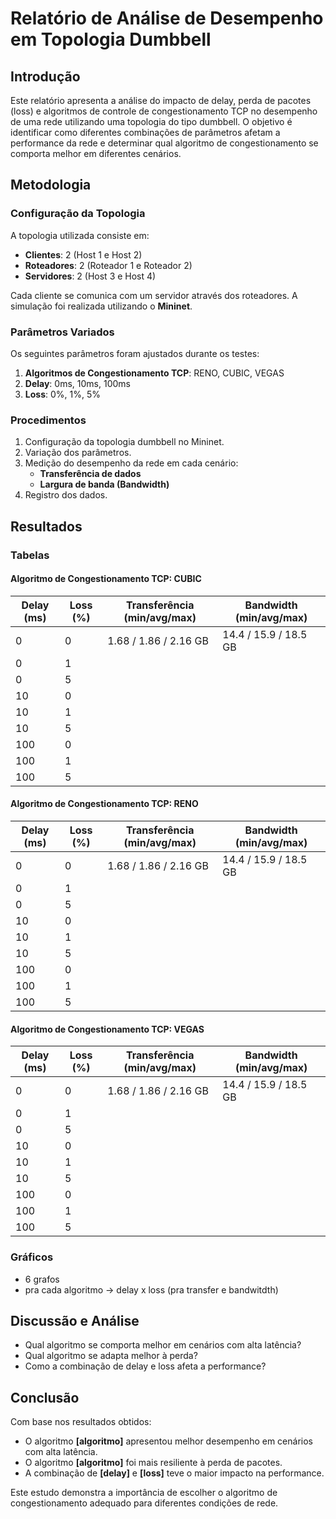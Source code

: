 # Relatório de Análise de Desempenho em Topologia Dumbbell

## Introdução
Este relatório apresenta a análise do impacto de delay, perda de pacotes (loss) e algoritmos de controle de congestionamento TCP no desempenho de uma rede utilizando uma topologia do tipo dumbbell. O objetivo é identificar como diferentes combinações de parâmetros afetam a performance da rede e determinar qual algoritmo de congestionamento se comporta melhor em diferentes cenários.

## Metodologia
### Configuração da Topologia
A topologia utilizada consiste em:
- **Clientes**: 2 (Host 1 e Host 2)
- **Roteadores**: 2 (Roteador 1 e Roteador 2)
- **Servidores**: 2 (Host 3 e Host 4)

Cada cliente se comunica com um servidor através dos roteadores. A simulação foi realizada utilizando o **Mininet**.

### Parâmetros Variados
Os seguintes parâmetros foram ajustados durante os testes:
1. **Algoritmos de Congestionamento TCP**: RENO, CUBIC, VEGAS
2. **Delay**: 0ms, 10ms, 100ms
3. **Loss**: 0%, 1%, 5%

### Procedimentos
1. Configuração da topologia dumbbell no Mininet.
2. Variação dos parâmetros.
3. Medição do desempenho da rede em cada cenário:
    - **Transferência de dados**
    - **Largura de banda (Bandwidth)**
4. Registro dos dados.

## Resultados
### Tabelas
#### Algoritmo de Congestionamento TCP: CUBIC

| Delay (ms) | Loss (%) | Transferência (min/avg/max) | Bandwidth (min/avg/max) |
|------------|----------|-----------------------------|-------------------------|
| 0          | 0        | 1.68 / 1.86 / 2.16 GB       | 14.4 / 15.9 / 18.5 GB   |
| 0          | 1        |                             |                         |
| 0          | 5        |                             |                         |
| 10         | 0        |        |       |
| 10         | 1        |        |       |
| 10         | 5        |        |       |
| 100        | 0        |        |       |
| 100        | 1        |        |       |
| 100        | 5        |        |       |

#### Algoritmo de Congestionamento TCP: RENO

| Delay (ms) | Loss (%) | Transferência (min/avg/max) | Bandwidth (min/avg/max) |
|------------|----------|-----------------------------|-------------------------|
| 0          | 0        | 1.68 / 1.86 / 2.16 GB       | 14.4 / 15.9 / 18.5 GB   |
| 0          | 1        |                             |                         |
| 0          | 5        |                             |                         |
| 10         | 0        |        |       |
| 10         | 1        |        |       |
| 10         | 5        |        |       |
| 100        | 0        |        |       |
| 100        | 1        |        |       |
| 100        | 5        |        |       |

#### Algoritmo de Congestionamento TCP: VEGAS

| Delay (ms) | Loss (%) | Transferência (min/avg/max) | Bandwidth (min/avg/max) |
|------------|----------|-----------------------------|-------------------------|
| 0          | 0        | 1.68 / 1.86 / 2.16 GB       | 14.4 / 15.9 / 18.5 GB   |
| 0          | 1        |                             |                         |
| 0          | 5        |                             |                         |
| 10         | 0        |        |       |
| 10         | 1        |        |       |
| 10         | 5        |        |       |
| 100        | 0        |        |       |
| 100        | 1        |        |       |
| 100        | 5        |        |       |

### Gráficos
- 6 grafos
- pra cada algoritmo -> delay x loss (pra transfer e bandwitdth)

## Discussão e Análise
- Qual algoritmo se comporta melhor em cenários com alta latência?
- Qual algoritmo se adapta melhor à perda?
- Como a combinação de delay e loss afeta a performance?

## Conclusão
Com base nos resultados obtidos:
- O algoritmo **[algoritmo]** apresentou melhor desempenho em cenários com alta latência.
- O algoritmo **[algoritmo]** foi mais resiliente à perda de pacotes.
- A combinação de **[delay]** e **[loss]** teve o maior impacto na performance.

Este estudo demonstra a importância de escolher o algoritmo de congestionamento adequado para diferentes condições de rede.
